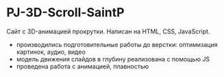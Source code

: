 # PJ-3D-Scroll-SaintP

Сайт с 3D-анимацией прокрутки. Написан на HTML, CSS, JavaScript.
- производились подготовительные работы до верстки: оптимизация картинок, аудио, видео 
- модель движения слайдов в глубину реализована с помощью JS
- проведена работа с анимацией, плавностью
